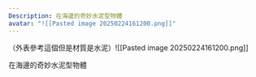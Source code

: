 ```yaml
---
Description: 在海邊的奇妙水泥型物體
avatar: "![[Pasted image 20250224161200.png]]"
---
```

（外表參考這個但是材質是水泥）![[Pasted image 20250224161200.png]]

在海邊的奇妙水泥型物體

